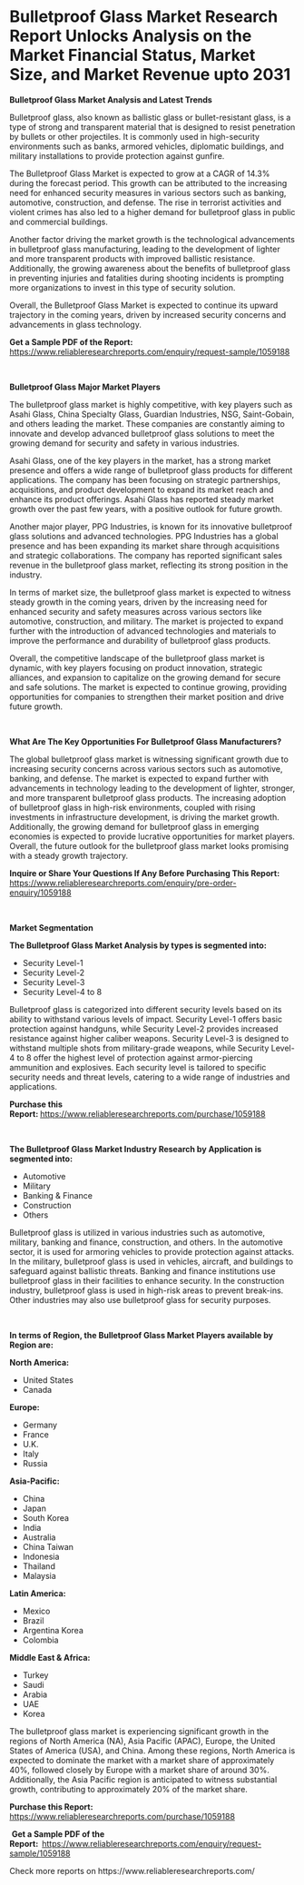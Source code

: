 <p><h1>Bulletproof Glass Market Research Report Unlocks Analysis on the Market Financial Status, Market Size, and Market Revenue upto 2031</h1></p><p><strong>Bulletproof Glass Market Analysis and Latest Trends</strong></p>
<p><p>Bulletproof glass, also known as ballistic glass or bullet-resistant glass, is a type of strong and transparent material that is designed to resist penetration by bullets or other projectiles. It is commonly used in high-security environments such as banks, armored vehicles, diplomatic buildings, and military installations to provide protection against gunfire.</p><p>The Bulletproof Glass Market is expected to grow at a CAGR of 14.3% during the forecast period. This growth can be attributed to the increasing need for enhanced security measures in various sectors such as banking, automotive, construction, and defense. The rise in terrorist activities and violent crimes has also led to a higher demand for bulletproof glass in public and commercial buildings.</p><p>Another factor driving the market growth is the technological advancements in bulletproof glass manufacturing, leading to the development of lighter and more transparent products with improved ballistic resistance. Additionally, the growing awareness about the benefits of bulletproof glass in preventing injuries and fatalities during shooting incidents is prompting more organizations to invest in this type of security solution.</p><p>Overall, the Bulletproof Glass Market is expected to continue its upward trajectory in the coming years, driven by increased security concerns and advancements in glass technology.</p></p>
<p><strong>Get a Sample PDF of the Report:&nbsp;</strong> <a href="https://www.reliableresearchreports.com/enquiry/request-sample/1059188">https://www.reliableresearchreports.com/enquiry/request-sample/1059188</a></p>
<p>&nbsp;</p>
<p><strong>Bulletproof Glass Major Market Players</strong></p>
<p><p>The bulletproof glass market is highly competitive, with key players such as Asahi Glass, China Specialty Glass, Guardian Industries, NSG, Saint-Gobain, and others leading the market. These companies are constantly aiming to innovate and develop advanced bulletproof glass solutions to meet the growing demand for security and safety in various industries.</p><p>Asahi Glass, one of the key players in the market, has a strong market presence and offers a wide range of bulletproof glass products for different applications. The company has been focusing on strategic partnerships, acquisitions, and product development to expand its market reach and enhance its product offerings. Asahi Glass has reported steady market growth over the past few years, with a positive outlook for future growth.</p><p>Another major player, PPG Industries, is known for its innovative bulletproof glass solutions and advanced technologies. PPG Industries has a global presence and has been expanding its market share through acquisitions and strategic collaborations. The company has reported significant sales revenue in the bulletproof glass market, reflecting its strong position in the industry.</p><p>In terms of market size, the bulletproof glass market is expected to witness steady growth in the coming years, driven by the increasing need for enhanced security and safety measures across various sectors like automotive, construction, and military. The market is projected to expand further with the introduction of advanced technologies and materials to improve the performance and durability of bulletproof glass products.</p><p>Overall, the competitive landscape of the bulletproof glass market is dynamic, with key players focusing on product innovation, strategic alliances, and expansion to capitalize on the growing demand for secure and safe solutions. The market is expected to continue growing, providing opportunities for companies to strengthen their market position and drive future growth.</p></p>
<p>&nbsp;</p>
<p><strong>What Are The Key Opportunities For Bulletproof Glass Manufacturers?</strong></p>
<p><p>The global bulletproof glass market is witnessing significant growth due to increasing security concerns across various sectors such as automotive, banking, and defense. The market is expected to expand further with advancements in technology leading to the development of lighter, stronger, and more transparent bulletproof glass products. The increasing adoption of bulletproof glass in high-risk environments, coupled with rising investments in infrastructure development, is driving the market growth. Additionally, the growing demand for bulletproof glass in emerging economies is expected to provide lucrative opportunities for market players. Overall, the future outlook for the bulletproof glass market looks promising with a steady growth trajectory.</p></p>
<p><strong>Inquire or Share Your Questions If Any Before Purchasing This Report:</strong> <a href="https://www.reliableresearchreports.com/enquiry/pre-order-enquiry/1059188">https://www.reliableresearchreports.com/enquiry/pre-order-enquiry/1059188</a></p>
<p>&nbsp;</p>
<p><strong>Market Segmentation</strong></p>
<p><strong>The Bulletproof Glass Market Analysis by types is segmented into:</strong></p>
<p><ul><li>Security Level-1</li><li>Security Level-2</li><li>Security Level-3</li><li>Security Level-4 to 8</li></ul></p>
<p><p>Bulletproof glass is categorized into different security levels based on its ability to withstand various levels of impact. Security Level-1 offers basic protection against handguns, while Security Level-2 provides increased resistance against higher caliber weapons. Security Level-3 is designed to withstand multiple shots from military-grade weapons, while Security Level-4 to 8 offer the highest level of protection against armor-piercing ammunition and explosives. Each security level is tailored to specific security needs and threat levels, catering to a wide range of industries and applications.</p></p>
<p><strong>Purchase this Report:&nbsp;</strong><a href="https://www.reliableresearchreports.com/purchase/1059188">https://www.reliableresearchreports.com/purchase/1059188</a></p>
<p>&nbsp;</p>
<p><strong>The Bulletproof Glass Market Industry Research by Application is segmented into:</strong></p>
<p><ul><li>Automotive</li><li>Military</li><li>Banking & Finance</li><li>Construction</li><li>Others</li></ul></p>
<p><p>Bulletproof glass is utilized in various industries such as automotive, military, banking and finance, construction, and others. In the automotive sector, it is used for armoring vehicles to provide protection against attacks. In the military, bulletproof glass is used in vehicles, aircraft, and buildings to safeguard against ballistic threats. Banking and finance institutions use bulletproof glass in their facilities to enhance security. In the construction industry, bulletproof glass is used in high-risk areas to prevent break-ins. Other industries may also use bulletproof glass for security purposes.</p></p>
<p>&nbsp;</p>
<p><strong>In terms of Region, the Bulletproof Glass Market Players available by Region are:</strong></p>
<p>
    <p> <strong> North America: </strong>
        <ul>
            <li>United States</li>
            <li>Canada</li>
        </ul>
        </p> 
    <p> <strong> Europe: </strong>
        <ul>
            <li>Germany</li>
            <li>France</li>
            <li>U.K.</li>
            <li>Italy</li>
            <li>Russia</li>
        </ul>
        </p> 
    <p> <strong> Asia-Pacific: </strong>
        <ul>
            <li>China</li>
            <li>Japan</li>
            <li>South Korea</li>
            <li>India</li>
            <li>Australia</li>
            <li>China Taiwan</li>
            <li>Indonesia</li>
            <li>Thailand</li>
            <li>Malaysia</li>
        </ul>
        </p> 
    <p> <strong> Latin America: </strong>
        <ul>
            <li>Mexico</li>
            <li>Brazil</li>
            <li>Argentina Korea</li>
            <li>Colombia</li>
        </ul>
        </p> 
    <p> <strong> Middle East & Africa: </strong>
        <ul>
            <li>Turkey</li>
            <li>Saudi</li>
            <li>Arabia</li>
            <li>UAE</li>
            <li>Korea</li>
        </ul>
    </p>
    </p>
<p><p>The bulletproof glass market is experiencing significant growth in the regions of North America (NA), Asia Pacific (APAC), Europe, the United States of America (USA), and China. Among these regions, North America is expected to dominate the market with a market share of approximately 40%, followed closely by Europe with a market share of around 30%. Additionally, the Asia Pacific region is anticipated to witness substantial growth, contributing to approximately 20% of the market share.</p></p>
<p><strong>Purchase this Report: </strong><a href="https://www.reliableresearchreports.com/purchase/1059188">https://www.reliableresearchreports.com/purchase/1059188</a></p>
<p>&nbsp;<strong>Get a Sample PDF of the Report:&nbsp;&nbsp;</strong><a href="https://www.reliableresearchreports.com/enquiry/request-sample/1059188">https://www.reliableresearchreports.com/enquiry/request-sample/1059188</a></p>
<p><strong></strong></p>
<p>Check more reports on https://www.reliableresearchreports.com/</p>